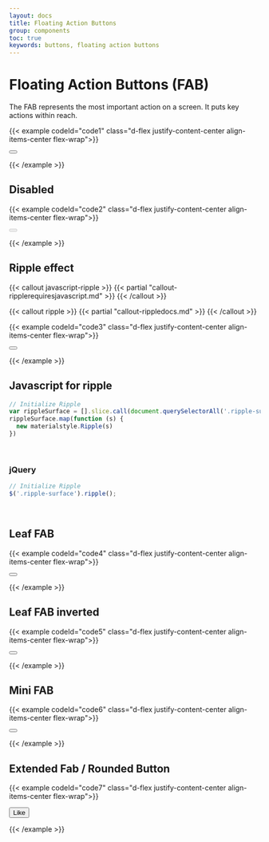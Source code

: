 ```yaml
---
layout: docs
title: Floating Action Buttons
group: components
toc: true
keywords: buttons, floating action buttons
---
```


# Floating Action Buttons (FAB)

<p class="fs-4 ms-0 mb-4 text-secondary">
  The FAB represents the most important action on a screen. It puts key actions within reach.
</p>

{{< example codeId="code1" class="d-flex justify-content-center align-items-center flex-wrap">}}

<button type="button" class="btn btn-fab btn-purple">
  <i class="bi bi-heart-fill"></i>
</button>

{{< /example >}}

## Disabled
{{< example codeId="code2" class="d-flex justify-content-center align-items-center flex-wrap">}}

<button type="button" class="btn btn-fab btn-purple" disabled>
  <i class="bi bi-heart-fill"></i>
</button>

{{< /example >}}

## Ripple effect

{{< callout javascript-ripple >}}
{{< partial "callout-ripplerequiresjavascript.md" >}}
{{< /callout >}}

{{< callout ripple >}}
{{< partial "callout-rippledocs.md" >}}
{{< /callout >}}

{{< example codeId="code3" class="d-flex justify-content-center align-items-center flex-wrap">}}

<button type="button" class="btn btn-fab btn-purple">
  <i class="bi bi-heart-fill"></i>
  <span class="ripple-surface"></span>
</button>

{{< /example >}}

## Javascript for ripple
```javascript
// Initialize Ripple
var rippleSurface = [].slice.call(document.querySelectorAll('.ripple-surface'))
rippleSurface.map(function (s) {
  new materialstyle.Ripple(s)
})
```

<br>

### jQuery
```javascript
// Initialize Ripple
$('.ripple-surface').ripple();
```

<br>

## Leaf FAB
{{< example codeId="code4" class="d-flex justify-content-center align-items-center flex-wrap">}}

<button type="button" class="btn btn-fab leaf-fab btn-purple">
  <i class="bi bi-heart-fill"></i>
</button>

{{< /example >}}

## Leaf FAB inverted
{{< example codeId="code5" class="d-flex justify-content-center align-items-center flex-wrap">}}

<button type="button" class="btn btn-fab leaf-fab-inverted btn-purple">
  <i class="bi bi-heart-fill"></i>
</button>
        
{{< /example >}}

## Mini FAB
{{< example codeId="code6" class="d-flex justify-content-center align-items-center flex-wrap">}}

<button type="button" class="btn btn-fab mini-fab btn-purple">
  <i class="bi bi-heart-fill"></i>
</button>
        
{{< /example >}}

## Extended Fab / Rounded Button
{{< example codeId="code7" class="d-flex justify-content-center align-items-center flex-wrap">}}

<button type="button" class="btn btn-purple btn-lg rounded-pill">
  <i class="bi bi-heart-fill"></i> Like
</button>
        
{{< /example >}}
